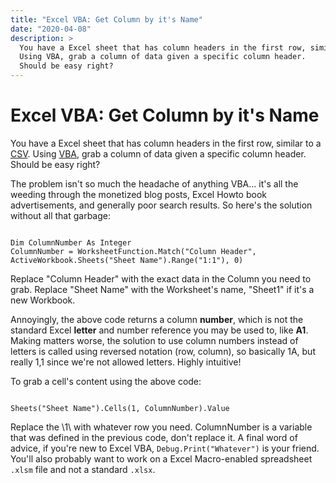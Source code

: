 ```yaml
---
title: "Excel VBA: Get Column by it's Name"
date: "2020-04-08"
description: >
  You have a Excel sheet that has column headers in the first row, similar to a CSV. 
  Using VBA, grab a column of data given a specific column header. 
  Should be easy right?
---
```


# Excel VBA: Get Column by it's Name

You have a Excel sheet that has column headers in the first row, similar to a [CSV](https://en.wikipedia.org/wiki/Comma-separated_values). 
Using [VBA](https://en.wikipedia.org/wiki/Microsoft_Excel#VBA_programming), grab a column of data given a specific column header. 
Should be easy right?

The problem isn't so much the headache of anything VBA... it's all the weeding through the monetized blog
posts, Excel Howto book advertisements, and generally poor search results. So here's the solution
without all that garbage:

<code class="vba">
Dim ColumnNumber As Integer  
ColumnNumber = WorksheetFunction.Match("Column Header", ActiveWorkbook.Sheets("Sheet Name").Range("1:1"), 0)
</code>

Replace "Column Header" with the exact data in the Column you need to grab. Replace "Sheet Name" with the Worksheet's name, 
"Sheet1" if it's a new Workbook.

Annoyingly, the above code returns a column **number**, which is not the standard Excel **letter** and number reference you 
may be used to, like **A1**. Making matters worse, the solution to use column numbers instead of letters is called using 
reversed notation (row, column), so basically 1A, but really 1,1 since we're not allowed letters. Highly intuitive! </sarcasm> 

To grab a cell's content using the above code:

<code class="vba">
Sheets("Sheet Name").Cells(1, ColumnNumber).Value
</code>

Replace the \\1\\ with whatever row you need. ColumnNumber is a variable that was defined in the previous code, don't replace it. 
A final word of advice, if you're new to Excel VBA, ```Debug.Print("Whatever")``` is your friend. You'll also probably want to work 
on a Excel Macro-enabled spreadsheet ```.xlsm``` file and not a standard ```.xlsx```.
